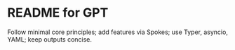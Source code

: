 # README for GPT
Follow minimal core principles; add features via Spokes; use Typer, asyncio, YAML; keep outputs concise.
